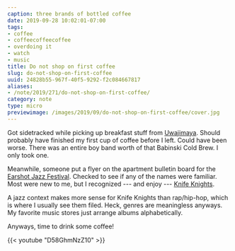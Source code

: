 ```yaml
---
caption: three brands of bottled coffee
date: 2019-09-28 10:02:01-07:00
tags:
- coffee
- coffeecoffeecoffee
- overdoing it
- watch
- music
title: Do not shop on first coffee
slug: do-not-shop-on-first-coffee
uuid: 24828b55-967f-40f5-9292-f2c084667817
aliases:
- /note/2019/271/do-not-shop-on-first-coffee/
category: note
type: micro
previewimage: /images/2019/09/do-not-shop-on-first-coffee/cover.jpg
---
```

Got sidetracked while picking up breakfast stuff from [Uwajimaya][]. Should probably have finished my first
cup of coffee before I left. Could have been worse. There was an entire boy band worth of that Babinski Cold
Brew. I only took one.

[Uwajimaya]: https://www.uwajimaya.com/

Meanwhile, someone put a flyer on the apartment bulletin board for the [Earshot Jazz Festival][]. Checked to
see if any of the names were familiar. Most were new to me, but I recognized  --- and enjoy --- [Knife Knights][].

A jazz context makes more sense for Knife Knights than rap/hip-hop, which is where I usually see them filed.
Heck, genres are meaningless anyways. My favorite music stores just arrange albums alphabetically.

[Earshot Jazz Festival]: https://www.earshot.org/2019-earshot-jazz-festival/
[Knife Knights]: https://knifeknights.bandcamp.com/

Anyways, time to drink some coffee!

{{< youtube "D58GhmNzZ10" >}}